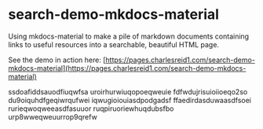 # search-demo-mkdocs-material

Using mkdocs-material to make a pile of markdown documents containing links
to useful resources into a searchable, beautiful HTML page.

See the demo in action here: [https://pages.charlesreid1.com/search-demo-mkdocs-material](https://pages.charlesreid1.com/search-demo-mkdocs-material)

ssdoafiddsauodfiuqwfsa
uroirhurwiuqopoeqweuie
fdfwdujrisuioiioeqo2so
du9oiquhdfgeqiwrqufwei
iqwugioiouiasdpodgadsf
ffaedirdasduwaasdfsoei
rurieqwoqweeasdfasuuor
ruqpiruoriewhuqdubsfbo
urp8wweqweuurrop9qrefw
